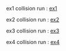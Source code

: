 ex1 collision run : [ex1](https://tuanpham2xx3.github.io/gametrainning/phase1/mathphysic/collision/ex1.collision.html)

ex2 collision run : [ex2](https://tuanpham2xx3.github.io/gametrainning/phase1/mathphysic/collision/ex2.collision.html)

ex3 collision run : [ex3](https://tuanpham2xx3.github.io/gametrainning/phase1/mathphysic/collision/ex3.collision.html)

ex4 collision run : [ex4](https://tuanpham2xx3.github.io/gametrainning/phase1/mathphysic/collision/ex4.collision.html)
